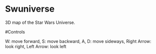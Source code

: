 # Swuniverse
3D map of the Star Wars Universe.

#Controls

W: move forward,
S: move backward,
A, D: move sideways,
Right Arrow: look right,
Left Arrow: look left

